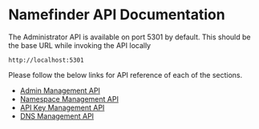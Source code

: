 Namefinder API Documentation
=============================

The Administrator API is available on port 5301 by default. This should be the base URL while invoking the API locally

```shell
http://localhost:5301
```

Please follow the below links for API reference of each of the sections.

- [Admin Management API](api/admin.md)
- [Namespace Management API](api/namespace.md)
- [API Key Management API](api/apikey.md)
- [DNS Management API](api/dns.md)
